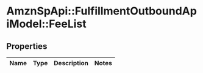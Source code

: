# AmznSpApi::FulfillmentOutboundApiModel::FeeList

## Properties
Name | Type | Description | Notes
------------ | ------------- | ------------- | -------------

